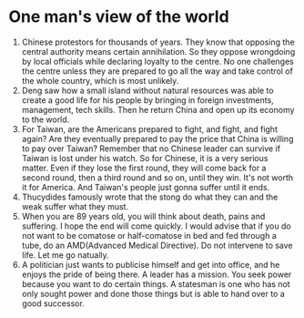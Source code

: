 # One man's view of the world

1. Chinese protestors for thousands of years. They know that opposing the central authority means certain annihilation. So they oppose wrongdoing by local officials while declaring loyalty to the centre. No one challenges the centre unless they are prepared to go all the way and take control of the whole country, which is most unlikely. 
2. Deng saw how a small island without natural resources was able to create a good life for his people by bringing in foreign investments, management, tech skills. Then he return China and open up its economy to the world.
3. For Taiwan, are the Americans prepared to fight, and fight, and fight again? Are they eventually prepared to pay the price that China is willing to pay over Taiwan? Remember that no Chinese leader can survive if Taiwan is lost under his watch. So for Chinese, it is a very serious matter. Even if they lose the first round, they will come back for a second round, then a third round and so on, until they win. It's not worth it for America. And Taiwan's people just gonna suffer until it ends. 
4. Thucydides famously wrote that the stong do what they can and the weak suffer what they must. 
5. When you are 89 years old, you will think about death, pains and suffering. I hope the end will come quickly. I would advise that if you do not want to be comatose or half-comatose in bed and fed through a tube, do an AMD(Advanced Medical Directive). Do not intervene to save life. Let me go natually.
6. A politician just wants to publicise himself and get into office, and he enjoys the pride of being there. A leader has a mission. You seek power because you want to do certain things. A statesman is one who has not only sought power and done those things but is able to hand over to a good successor. 

